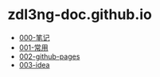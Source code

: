 # zdl3ng-doc.github.io
 - [000-笔记](000-笔记) 
 - [001-常用](001-常用) 
 - [002-github-pages](002-github-pages) 
 - [003-idea](003-idea) 
